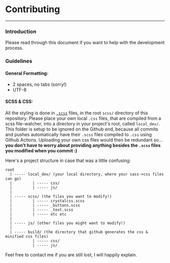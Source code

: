 # Contributing
---
### Introduction
Please read through this document if you want to help with the development process.

### Guidelines
#### General Formatting:
- 2 spaces, no tabs (sorry!)
- UTF-8

#### SCSS & CSS:
All the styling is done in [`.scss`](https://sass-lang.com/) files, in the root `scss/` directory of this repository. Please place your own local `.css` files, that are compiled from a scss file-watcher, into a directory in your project's root, called `local_dev/`. This folder is setup to be ignored on the Github end, because all commits and pushes automatically have their `.scss` files compiled to `.css` using Github Actions. Uploading your own css files would then be redundant so... **you don't have to worry about providing anything besides the `.scss` files you modified when you commit :)**

Here's a project structure in case that was a little confusing:
```
root
  | ----- local_dev/ (your local directory, where your sass->css files can go)
  |         | ----- css/
  |         | ----- js/
  |
  | ----- scss/ (the files you want to modify!)
  |         | ----- crystalcss.scss
  |         | ----- _buttons.scss
  |         | ----- _text.scss
  |         | ----- etc etc
  |
  | ----- js/ (other files you might want to modify!)
  |
  | ----- build/ (the directory that github generates the css & minified css files)
            | ----- css/
            | ----- js/
```
Feel free to contact me if you are still lost, I will happily explain.